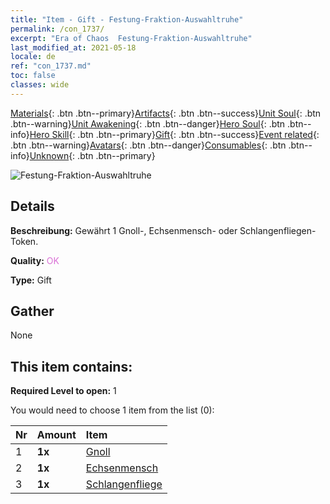 ```yaml
---
title: "Item - Gift - Festung-​Fraktion-​Auswahltruhe"
permalink: /con_1737/
excerpt: "Era of Chaos  Festung-​Fraktion-​Auswahltruhe"
last_modified_at: 2021-05-18
locale: de
ref: "con_1737.md"
toc: false
classes: wide
---
```

 [Materials](/ItemsDE/){: .btn .btn--primary}[Artifacts](/ItemsDE/Artifacts/){: .btn .btn--success}[Unit Soul](/ItemsDE/UnitSoul/){: .btn .btn--warning}[Unit Awakening](/ItemsDE/UnitAwakening/){: .btn .btn--danger}[Hero Soul](/ItemsDE/HeroSoul/){: .btn .btn--info}[Hero Skill](/ItemsDE/HeroSkill/){: .btn .btn--primary}[Gift](/ItemsDE/Gift/){: .btn .btn--success}[Event related](/ItemsDE/Events/){: .btn .btn--warning}[Avatars](/ItemsDE/Avatars/){: .btn .btn--danger}[Consumables](/ItemsDE/Consumables/){: .btn .btn--info}[Unknown](/ItemsDE/Unknown/){: .btn .btn--primary}

 ![Festung-​Fraktion-​Auswahltruhe](/images/t/i_907353.png)

## Details
 **Beschreibung:** Gewährt 1 Gnoll-, Echsenmensch- oder Schlangenfliegen-Token.

 **Quality:** <span style="color: #DA70D6">OK</span>

 **Type:** Gift

## Gather

  None

## This item contains:

 **Required Level to open:** 1

 You would need to choose 1 item from the list (0):

  | Nr | Amount |     Item    |
  |:---|:-------|:------------|
  | 1 |  **1x** | [Gnoll](/ItemsDE/unt_253/) |  | 
  | 2 |  **1x** | [Echsenmensch](/ItemsDE/unt_254/) |  | 
  | 3 |  **1x** | [Schlangenfliege](/ItemsDE/unt_255/) |  | 
